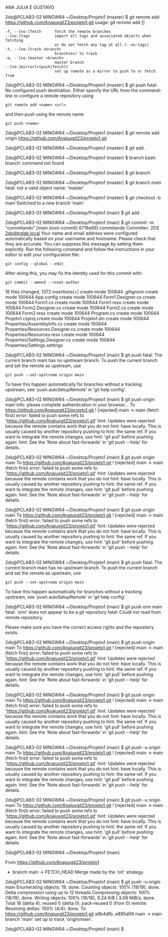 ANA JULIA E GUSTAVO


2ds@PCLAB3-02 MINGW64 ~/Desktop/Projeto1 (master)
$ git remote add https://github.com/Anajuxgit23/projeto1.git
usage: git remote add [<options>] <name> <url>

    -f, --[no-]fetch      fetch the remote branches
    --[no-]tags           import all tags and associated objects when fetching
                          or do not fetch any tag at all (--no-tags)
    -t, --[no-]track <branch>
                          branch(es) to track
    -m, --[no-]master <branch>
                          master branch
    --[no-]mirror[=(push|fetch)]
                          set up remote as a mirror to push to or fetch from


2ds@PCLAB3-02 MINGW64 ~/Desktop/Projeto1 (master)
$ git push
fatal: No configured push destination.
Either specify the URL from the command-line or configure a remote repository using

    git remote add <name> <url>

and then push using the remote name

    git push <name>


2ds@PCLAB3-02 MINGW64 ~/Desktop/Projeto1 (master)
$ git remote add origin https://github.com/Anajuxgit23/projeto1.git

2ds@PCLAB3-02 MINGW64 ~/Desktop/Projeto1 (master)
$ git add .

2ds@PCLAB3-02 MINGW64 ~/Desktop/Projeto1 (master)
$ branch
bash: branch: command not found

2ds@PCLAB3-02 MINGW64 ~/Desktop/Projeto1 (master)
$ git branch

2ds@PCLAB3-02 MINGW64 ~/Desktop/Projeto1 (master)
$ git branch main
fatal: not a valid object name: 'master'

2ds@PCLAB3-02 MINGW64 ~/Desktop/Projeto1 (master)
$ git checkout -b main
Switched to a new branch 'main'

2ds@PCLAB3-02 MINGW64 ~/Desktop/Projeto1 (main)
$ git add .

2ds@PCLAB3-02 MINGW64 ~/Desktop/Projeto1 (main)
$ git commit -m "commitando"
[main (root-commit) 6718a69] commitando
 Committer: 2DS <2ds@bglab.local>
Your name and email address were configured automatically based
on your username and hostname. Please check that they are accurate.
You can suppress this message by setting them explicitly. Run the
following command and follow the instructions in your editor to edit
your configuration file:

    git config --global --edit

After doing this, you may fix the identity used for this commit with:

    git commit --amend --reset-author

 16 files changed, 1372 insertions(+)
 create mode 100644 .gitignore
 create mode 100644 App.config
 create mode 100644 Form1.Designer.cs
 create mode 100644 Form1.cs
 create mode 100644 Form1.resx
 create mode 100644 Form2.Designer.cs
 create mode 100644 Form2.cs
 create mode 100644 Form2.resx
 create mode 100644 Program.cs
 create mode 100644 Projeto1.csproj
 create mode 100644 Projeto1.sln
 create mode 100644 Properties/AssemblyInfo.cs
 create mode 100644 Properties/Resources.Designer.cs
 create mode 100644 Properties/Resources.resx
 create mode 100644 Properties/Settings.Designer.cs
 create mode 100644 Properties/Settings.settings

2ds@PCLAB3-02 MINGW64 ~/Desktop/Projeto1 (main)
$ git push
fatal: The current branch main has no upstream branch.
To push the current branch and set the remote as upstream, use

    git push --set-upstream origin main

To have this happen automatically for branches without a tracking
upstream, see 'push.autoSetupRemote' in 'git help config'.


2ds@PCLAB3-02 MINGW64 ~/Desktop/Projeto1 (main)
$ git push origin main
info: please complete authentication in your browser...
To https://github.com/Anajuxgit23/projeto1.git
 ! [rejected]        main -> main (fetch first)
error: failed to push some refs to 'https://github.com/Anajuxgit23/projeto1.git'
hint: Updates were rejected because the remote contains work that you do not
hint: have locally. This is usually caused by another repository pushing to
hint: the same ref. If you want to integrate the remote changes, use
hint: 'git pull' before pushing again.
hint: See the 'Note about fast-forwards' in 'git push --help' for details.

2ds@PCLAB3-02 MINGW64 ~/Desktop/Projeto1 (main)
$ git push origin main
To https://github.com/Anajuxgit23/projeto1.git
 ! [rejected]        main -> main (fetch first)
error: failed to push some refs to 'https://github.com/Anajuxgit23/projeto1.git'
hint: Updates were rejected because the remote contains work that you do not
hint: have locally. This is usually caused by another repository pushing to
hint: the same ref. If you want to integrate the remote changes, use
hint: 'git pull' before pushing again.
hint: See the 'Note about fast-forwards' in 'git push --help' for details.

2ds@PCLAB3-02 MINGW64 ~/Desktop/Projeto1 (main)
$ git push origin main
To https://github.com/Anajuxgit23/projeto1.git
 ! [rejected]        main -> main (fetch first)
error: failed to push some refs to 'https://github.com/Anajuxgit23/projeto1.git'
hint: Updates were rejected because the remote contains work that you do not
hint: have locally. This is usually caused by another repository pushing to
hint: the same ref. If you want to integrate the remote changes, use
hint: 'git pull' before pushing again.
hint: See the 'Note about fast-forwards' in 'git push --help' for details.

2ds@PCLAB3-02 MINGW64 ~/Desktop/Projeto1 (main)
$ git push
fatal: The current branch main has no upstream branch.
To push the current branch and set the remote as upstream, use

    git push --set-upstream origin main

To have this happen automatically for branches without a tracking
upstream, see 'push.autoSetupRemote' in 'git help config'.


2ds@PCLAB3-02 MINGW64 ~/Desktop/Projeto1 (main)
$ git push orin main
fatal: 'orin' does not appear to be a git repository
fatal: Could not read from remote repository.

Please make sure you have the correct access rights
and the repository exists.

2ds@PCLAB3-02 MINGW64 ~/Desktop/Projeto1 (main)
$ git push origin main
To https://github.com/Anajuxgit23/projeto1.git
 ! [rejected]        main -> main (fetch first)
error: failed to push some refs to 'https://github.com/Anajuxgit23/projeto1.git'
hint: Updates were rejected because the remote contains work that you do not
hint: have locally. This is usually caused by another repository pushing to
hint: the same ref. If you want to integrate the remote changes, use
hint: 'git pull' before pushing again.
hint: See the 'Note about fast-forwards' in 'git push --help' for details.

2ds@PCLAB3-02 MINGW64 ~/Desktop/Projeto1 (main)
$ git push origin main
To https://github.com/Anajuxgit23/projeto1.git
 ! [rejected]        main -> main (fetch first)
error: failed to push some refs to 'https://github.com/Anajuxgit23/projeto1.git'
hint: Updates were rejected because the remote contains work that you do not
hint: have locally. This is usually caused by another repository pushing to
hint: the same ref. If you want to integrate the remote changes, use
hint: 'git pull' before pushing again.
hint: See the 'Note about fast-forwards' in 'git push --help' for details.

2ds@PCLAB3-02 MINGW64 ~/Desktop/Projeto1 (main)
$ git push -u origin main
To https://github.com/Anajuxgit23/projeto1.git
 ! [rejected]        main -> main (fetch first)
error: failed to push some refs to 'https://github.com/Anajuxgit23/projeto1.git'
hint: Updates were rejected because the remote contains work that you do not
hint: have locally. This is usually caused by another repository pushing to
hint: the same ref. If you want to integrate the remote changes, use
hint: 'git pull' before pushing again.
hint: See the 'Note about fast-forwards' in 'git push --help' for details.

2ds@PCLAB3-02 MINGW64 ~/Desktop/Projeto1 (main)
$ git push -u origin main
To https://github.com/Anajuxgit23/projeto1.git
 ! [rejected]        main -> main (fetch first)
error: failed to push some refs to 'https://github.com/Anajuxgit23/projeto1.git'
hint: Updates were rejected because the remote contains work that you do not
hint: have locally. This is usually caused by another repository pushing to
hint: the same ref. If you want to integrate the remote changes, use
hint: 'git pull' before pushing again.
hint: See the 'Note about fast-forwards' in 'git push --help' for details.

2ds@PCLAB3-02 MINGW64 ~/Desktop/Projeto1 (main)





















From https://github.com/Anajuxgit23/projeto1
 * branch            main       -> FETCH_HEAD
Merge made by the 'ort' strategy.

2ds@PCLAB3-02 MINGW64 ~/Desktop/Projeto1 (main)
$ git push -u origin main
Enumerating objects: 19, done.
Counting objects: 100% (19/19), done.
Delta compression using up to 12 threads
Compressing objects: 100% (18/18), done.
Writing objects: 100% (18/18), 9.24 KiB | 3.08 MiB/s, done.
Total 18 (delta 4), reused 0 (delta 0), pack-reused 0 (from 0)
remote: Resolving deltas: 100% (4/4), done.
To https://github.com/Anajuxgit23/projeto1.git
   a9b4dfb..e895d09  main -> main
branch 'main' set up to track 'origin/main'.

2ds@PCLAB3-02 MINGW64 ~/Desktop/Projeto1 (main)
$
